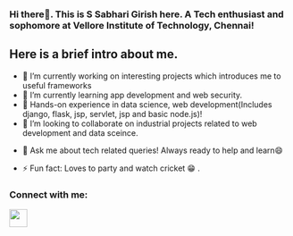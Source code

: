 ### Hi there👋. This is S Sabhari Girish here. A Tech enthusiast and sophomore at Vellore Institute of Technology, Chennai!

## Here is a brief intro about me.

<!--
**girish004/girish004** is a ✨ _special_ ✨ repository because its `README.md` (this file) appears on your GitHub profile.

Here are some ideas to get you started:-->

- 🔭 I’m currently working on interesting projects which introduces me to useful frameworks
- 🌱 I’m currently learning app development and web security. 
- :robot: Hands-on experience in data science, web development(Includes django, flask, jsp, servlet, jsp and basic node.js)!
- 👯 I’m looking to collaborate on industrial projects related to web development and data sceince.
<!--- 🤔 I’m looking for help with ...-->
- 💬 Ask me about tech related queries! Always ready to help and learn😄
<!--- 📫 How to reach me: ...-->
<!--- 😄 Pronouns: ...-->
- ⚡ Fun fact: Loves to party and watch cricket :grin: .

### Connect with me:
<img height="32" width="32" src="https://cdn.jsdelivr.net/npm/simple-icons@v4/instagram/instagram.svg" />

